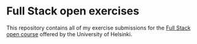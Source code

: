 # Full Stack open exercises

This repository contains all of my exercise submissions for the [Full Stack open course](https://fullstackopen.com/en/) offered by the University of Helsinki.
